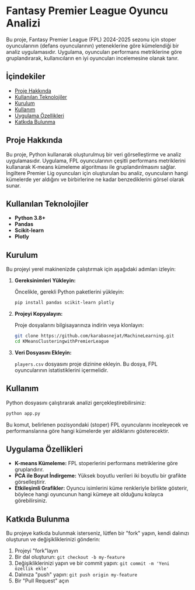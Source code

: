 
# Fantasy Premier League Oyuncu Analizi

Bu proje, Fantasy Premier League (FPL) 2024-2025 sezonu için stoper oyuncularının (defans oyuncularının) yeteneklerine göre kümelendiği bir analiz uygulamasıdır. Uygulama, oyuncuları performans metriklerine göre gruplandırarak, kullanıcıların en iyi oyuncuları incelemesine olanak tanır.

## İçindekiler

- [Proje Hakkında](#proje-hakkında)
- [Kullanılan Teknolojiler](#kullanılan-teknolojiler)
- [Kurulum](#kurulum)
- [Kullanım](#kullanım)
- [Uygulama Özellikleri](#uygulama-özellikleri)
- [Katkıda Bulunma](#katkıda-bulunma)


## Proje Hakkında

Bu proje, Python kullanarak oluşturulmuş bir veri görselleştirme ve analiz uygulamasıdır. Uygulama, FPL oyuncularının çeşitli performans metriklerini kullanarak K-means kümeleme algoritması ile gruplandırılmasını sağlar. İngiltere Premier Lig oyuncuları için oluşturulan bu analiz, oyuncuların hangi kümelerde yer aldığını ve birbirlerine ne kadar benzediklerini görsel olarak sunar.

## Kullanılan Teknolojiler

- **Python 3.8+**
- **Pandas**
- **Scikit-learn**
- **Plotly**

## Kurulum

Bu projeyi yerel makinenizde çalıştırmak için aşağıdaki adımları izleyin:

1. **Gereksinimleri Yükleyin:**

   Öncelikle, gerekli Python paketlerini yükleyin:

   ```bash
   pip install pandas scikit-learn plotly
   ```

2. **Projeyi Kopyalayın:**

   Proje dosyalarını bilgisayarınıza indirin veya klonlayın:

   ```bash
   git clone https://github.com/karabasnejat/MachineLearning.git
   cd KMeansClusteringwithPremierLeague
   ```

3. **Veri Dosyasını Ekleyin:**

   `players.csv` dosyasını proje dizinine ekleyin. Bu dosya, FPL oyuncularının istatistiklerini içermelidir.

## Kullanım

Python dosyasını çalıştırarak analizi gerçekleştirebilirsiniz:

```bash
python app.py
```

Bu komut, belirlenen pozisyondaki (stoper) FPL oyuncularını inceleyecek ve performanslarına göre hangi kümelerde yer aldıklarını gösterecektir.

## Uygulama Özellikleri

- **K-means Kümeleme:** FPL stoperlerini performans metriklerine göre gruplandırır.
- **PCA ile Boyut İndirgeme:** Yüksek boyutlu verileri iki boyutlu bir grafikte görselleştirir.
- **Etkileşimli Grafikler:** Oyuncu isimlerini küme renkleriyle birlikte gösterir, böylece hangi oyuncunun hangi kümeye ait olduğunu kolayca görebilirsiniz.

## Katkıda Bulunma

Bu projeye katkıda bulunmak isterseniz, lütfen bir "fork" yapın, kendi dalınızı oluşturun ve değişikliklerinizi gönderin:

1. Projeyi "fork"layın
2. Bir dal oluşturun: `git checkout -b my-feature`
3. Değişikliklerinizi yapın ve bir commit yapın: `git commit -m 'Yeni özellik ekle'`
4. Dalınıza "push" yapın: `git push origin my-feature`
5. Bir "Pull Request" açın

